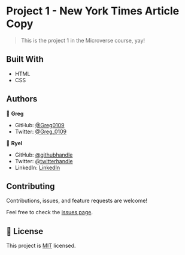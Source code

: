 # Project 1 - New York Times Article Copy

> This is the project 1 in the Microverse course, yay!

## Built With

- HTML
- CSS

## Authors

👤 **Greg**

- GitHub: [@Greg0109](https://github.com/greg0109)
- Twitter: [@Greg_0109](https://twitter.com/greg_0109)

👤 **Ryel**

- GitHub: [@githubhandle](https://github.com/ryelbanfield)
- Twitter: [@twitterhandle](https://twitter.com/ryelbanfield)
- LinkedIn: [LinkedIn](https://linkedin.com/ryelbanfield)

## Contributing

Contributions, issues, and feature requests are welcome!

Feel free to check the [issues page](issues/).

## 📝 License

This project is [MIT](lic.url) licensed.